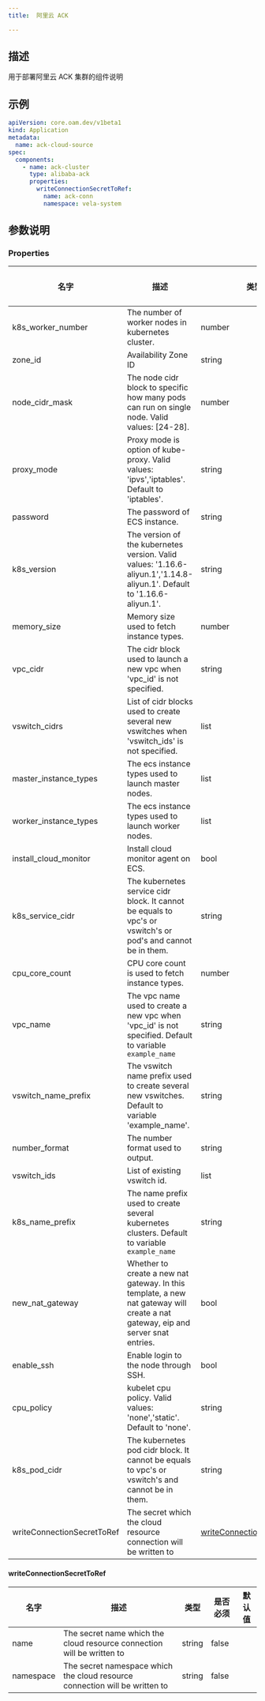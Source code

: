 ```yaml
---
title:  阿里云 ACK

---
```


## 描述

用于部署阿里云 ACK 集群的组件说明

## 示例

```yaml
apiVersion: core.oam.dev/v1beta1
kind: Application
metadata:
  name: ack-cloud-source
spec:
  components:
    - name: ack-cluster
      type: alibaba-ack
      properties:
        writeConnectionSecretToRef:
          name: ack-conn
          namespace: vela-system

```

## 参数说明


### Properties

名字 | 描述 | 类型 | 是否必须 | 默认值
------------ | ------------- | ------------- | ------------- | ------------- 
k8s_worker_number | The number of worker nodes in kubernetes cluster. | number | false |
zone_id | Availability Zone ID | string | false |
node_cidr_mask | The node cidr block to specific how many pods can run on single node. Valid values: [24-28]. | number | false |
proxy_mode | Proxy mode is option of kube-proxy. Valid values: 'ipvs','iptables'. Default to 'iptables'. | string | false |
password | The password of ECS instance. | string | false |
k8s_version | The version of the kubernetes version.  Valid values: '1.16.6-aliyun.1','1.14.8-aliyun.1'. Default to '1.16.6-aliyun.1'. | string | false |
memory_size | Memory size used to fetch instance types. | number | false |
vpc_cidr | The cidr block used to launch a new vpc when 'vpc_id' is not specified. | string | false |
vswitch_cidrs | List of cidr blocks used to create several new vswitches when 'vswitch_ids' is not specified. | list | false |
master_instance_types | The ecs instance types used to launch master nodes. | list | false |
worker_instance_types | The ecs instance types used to launch worker nodes. | list | false |
install_cloud_monitor | Install cloud monitor agent on ECS. | bool | false |
k8s_service_cidr | The kubernetes service cidr block. It cannot be equals to vpc's or vswitch's or pod's and cannot be in them. | string | false |
cpu_core_count | CPU core count is used to fetch instance types. | number | false |
vpc_name | The vpc name used to create a new vpc when 'vpc_id' is not specified. Default to variable `example_name` | string | false |
vswitch_name_prefix | The vswitch name prefix used to create several new vswitches. Default to variable 'example_name'. | string | false |
number_format | The number format used to output. | string | false |
vswitch_ids | List of existing vswitch id. | list | false |
k8s_name_prefix | The name prefix used to create several kubernetes clusters. Default to variable `example_name` | string | false |
new_nat_gateway | Whether to create a new nat gateway. In this template, a new nat gateway will create a nat gateway, eip and server snat entries. | bool | false |
enable_ssh | Enable login to the node through SSH. | bool | false |
cpu_policy | kubelet cpu policy. Valid values: 'none','static'. Default to 'none'. | string | false |
k8s_pod_cidr | The kubernetes pod cidr block. It cannot be equals to vpc's or vswitch's and cannot be in them. | string | false |
writeConnectionSecretToRef | The secret which the cloud resource connection will be written to | [writeConnectionSecretToRef](#writeConnectionSecretToRef) | false |


#### writeConnectionSecretToRef

名字 | 描述 | 类型 | 是否必须 | 默认值
------------ | ------------- | ------------- | ------------- | ------------- 
name | The secret name which the cloud resource connection will be written to | string | false |
namespace | The secret namespace which the cloud resource connection will be written to | string | false |  
